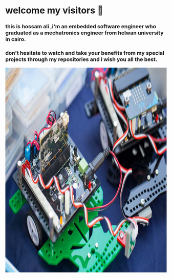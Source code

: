 # welcome my visitors 👋
### this is hossam ali ,i'm an embedded software engineer who graduated as a mechatronics engineer from helwan university in cairo.
### don't hesitate to watch and take your benefits from my special projects through my repositories and i wish you all the best. 

<img src="https://github.com/HossamAS/HossamAS/blob/main/shutterstock_13717364781.jpg" height="640" width="1024">

